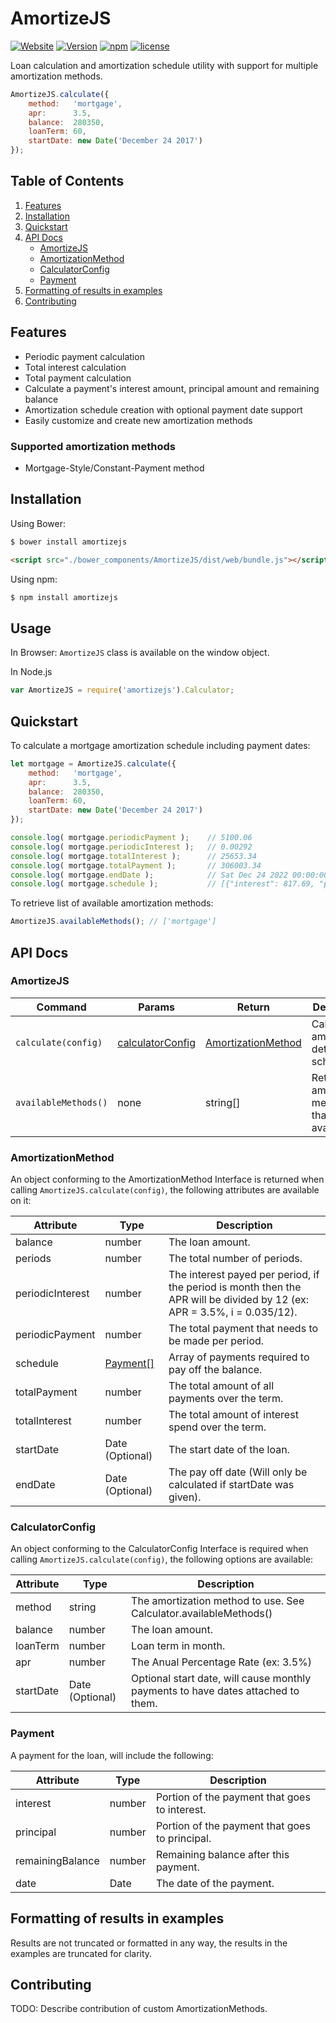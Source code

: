 # AmortizeJS

[![Website][web-img]][web-url]
[![Version][version-img]][npm-url]
[![npm][npm-img]][npm-url]
[![license][license-img]]()

Loan calculation and amortization schedule utility with support for multiple amortization methods.

```js
AmortizeJS.calculate({
    method:   'mortgage', 
    apr:      3.5, 
    balance:  280350, 
    loanTerm: 60,
    startDate: new Date('December 24 2017')
});
```

## Table of Contents
1. [Features](#features)
2. [Installation](#installation)
3. [Quickstart](#quickstart)
4. [API Docs](#api-docs)
   - [AmortizeJS](#amortizejs-1)
   - [AmortizationMethod](#amortizationmethod)
   - [CalculatorConfig](#calculatorconfig)
   - [Payment](#payment)
5. [Formatting of results in examples](#formatting-of-results-in-examples)
6. [Contributing](#contributing)


## Features
* Periodic payment calculation
* Total interest calculation
* Total payment calculation
* Calculate a payment's interest amount, principal amount and remaining balance
* Amortization schedule creation with optional payment date support
* Easily customize and create new amortization methods

### Supported amortization methods
* Mortgage-Style/Constant-Payment method

## Installation

Using Bower:
```html
$ bower install amortizejs

<script src="./bower_components/AmortizeJS/dist/web/bundle.js"></script>
```

Using npm:
```bash
$ npm install amortizejs
```

## Usage

In Browser: `AmortizeJS` class is available on the window object.

In Node.js
```js
var AmortizeJS = require('amortizejs').Calculator;
```

## Quickstart
To calculate a mortgage amortization schedule including payment dates:

```js
let mortgage = AmortizeJS.calculate({
    method:   'mortgage',
    apr:      3.5, 
    balance:  280350,    
    loanTerm: 60,         
    startDate: new Date('December 24 2017')
});

console.log( mortgage.periodicPayment );    // 5100.06
console.log( mortgage.periodicInterest );   // 0.00292
console.log( mortgage.totalInterest );      // 25653.34
console.log( mortgage.totalPayment );       // 306003.34
console.log( mortgage.endDate );            // Sat Dec 24 2022 00:00:00 GMT-0500 (EST)
console.log( mortgage.schedule );           // [{"interest": 817.69, "principal": 4282.37, "remainingBalance": 276067.63, "date":"2017-12-24T05:00:00.000Z"} ...]

```

To retrieve list of available amortization methods:

```js
AmortizeJS.availableMethods(); // ['mortgage']
```

## API Docs

### AmortizeJS
| Command | Params | Return | Description |
| --- | --- | --- | --- |
| `calculate(config)` | [calculatorConfig](#calculatorconfig) | [AmortizationMethod](#amortizationmethod) | Calculates amortization details and schedule. |
| `availableMethods()` | none | string[] | Returns the amortization methods that are available. |

### AmortizationMethod
An object conforming to the AmortizationMethod Interface is returned when calling `AmortizeJS.calculate(config)`, the following attributes are available on it:

| Attribute | Type | Description |
| --- | --- | --- |
| balance           |  number   | The loan amount. |
| periods           |  number   | The total number of periods. |
| periodicInterest  |  number   | The interest payed per period, if the period is month then the APR will be divided by 12 (ex: APR = 3.5%, i = 0.035/12). |
| periodicPayment   |  number   | The total payment that needs to be made per period. |
| schedule          |  [Payment[]](#payment) | Array of payments required to pay off the balance. |
| totalPayment      |  number   | The total amount of all payments over the term. |
| totalInterest     |  number   | The total amount of interest spend over the term. |
| startDate        |  Date (Optional)     | The start date of the loan. |
| endDate          |  Date (Optional)     | The pay off date (Will only be calculated if startDate was given). |

### CalculatorConfig
An object conforming to the CalculatorConfig Interface is required when calling `AmortizeJS.calculate(config)`, the following options are available:

| Attribute | Type | Description |
| --- | --- | --- |
|   method     | string | The amortization method to use. See Calculator.availableMethods()
|   balance    | number | The loan amount.
|   loanTerm   | number | Loan term in month.
|   apr        | number | The Anual Percentage Rate (ex: 3.5%)
|   startDate | Date (Optional)  | Optional start date, will cause monthly payments to have dates attached to them.


### Payment
A payment for the loan, will include the following:

| Attribute | Type | Description |
| --- | --- | --- |
|    interest         | number | Portion of the payment that goes to interest.
|    principal        | number | Portion of the payment that goes to principal.
|    remainingBalance | number | Remaining balance after this payment.
|    date             | Date  | The date of the payment.



## Formatting of results in examples
Results are not truncated or formatted in any way, the results in the examples are truncated for clarity. 


## Contributing
TODO: Describe contribution of custom AmortizationMethods.


[npm-url]: https://www.npmjs.com/package/amortizejs
[npm-img]: https://img.shields.io/npm/dt/amortizejs.svg
[web-img]: https://img.shields.io/website-up-down-green-red/http/amortize.me.svg?label=amortize.me
[web-url]: http://amortize.me
[version-img]: https://img.shields.io/npm/v/amortizejs.svg
[bower-img]: https://img.shields.io/bower/v/amortizejs.svg
[license-img]: https://img.shields.io/github/license/davidbooth/amortizejs.svg
